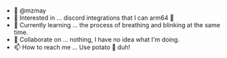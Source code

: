 - 👋 @mzmay 
- 👀 Interested in ... discord integrations that I can arm64 🫡
- 🌱 Currently learning ... the process of breathing and blinking at the same time.
- 💞️ Collaborate on ... nothing, I have no idea what I'm doing.
- 📫 How to reach me ... Use potato 🥔 duh!

<!---
mzmay/mzmay is a ✨ special ✨ repository because its `README.md` (this file) appears on your GitHub profile.
You can click the Preview link to take a look at your changes.
--->
